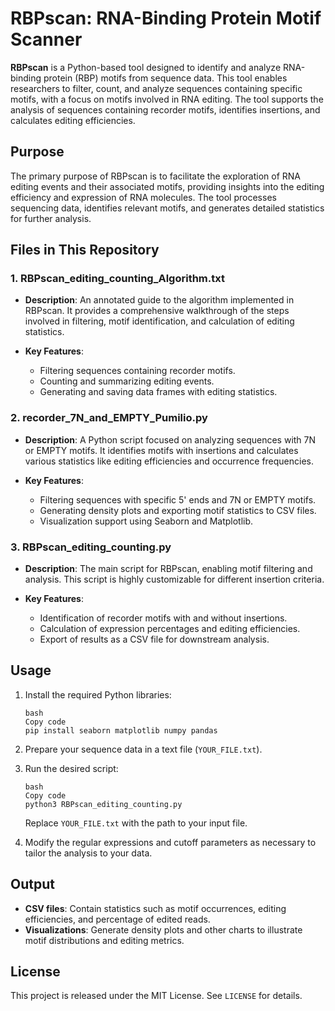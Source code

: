 # RBPscan: RNA-Binding Protein Motif Scanner

**RBPscan** is a Python-based tool designed to identify and analyze RNA-binding protein (RBP) motifs from sequence data. This tool enables researchers to filter, count, and analyze sequences containing specific motifs, with a focus on motifs involved in RNA editing. The tool supports the analysis of sequences containing recorder motifs, identifies insertions, and calculates editing efficiencies.


## Purpose

The primary purpose of RBPscan is to facilitate the exploration of RNA editing events and their associated motifs, providing insights into the editing efficiency and expression of RNA molecules. The tool processes sequencing data, identifies relevant motifs, and generates detailed statistics for further analysis.


## Files in This Repository

### 1. **RBPscan\_editing\_counting\_Algorithm.txt**

- **Description**: An annotated guide to the algorithm implemented in RBPscan. It provides a comprehensive walkthrough of the steps involved in filtering, motif identification, and calculation of editing statistics.

- **Key Features**:

  - Filtering sequences containing recorder motifs.
  - Counting and summarizing editing events.
  - Generating and saving data frames with editing statistics.


### 2. **recorder\_7N\_and\_EMPTY\_Pumilio.py**

- **Description**: A Python script focused on analyzing sequences with 7N or EMPTY motifs. It identifies motifs with insertions and calculates various statistics like editing efficiencies and occurrence frequencies.

- **Key Features**:

  - Filtering sequences with specific 5' ends and 7N or EMPTY motifs.
  - Generating density plots and exporting motif statistics to CSV files.
  - Visualization support using Seaborn and Matplotlib.


### 3. **RBPscan\_editing\_counting.py**

- **Description**: The main script for RBPscan, enabling motif filtering and analysis. This script is highly customizable for different insertion criteria.

- **Key Features**:

  - Identification of recorder motifs with and without insertions.
  - Calculation of expression percentages and editing efficiencies.
  - Export of results as a CSV file for downstream analysis.


## Usage

1. Install the required Python libraries:

       bash
       Copy code
       pip install seaborn matplotlib numpy pandas

2. Prepare your sequence data in a text file (`YOUR_FILE.txt`).

3. Run the desired script:

       bash
       Copy code
       python3 RBPscan_editing_counting.py

   Replace `YOUR_FILE.txt` with the path to your input file.

4. Modify the regular expressions and cutoff parameters as necessary to tailor the analysis to your data.


## Output

- **CSV files**: Contain statistics such as motif occurrences, editing efficiencies, and percentage of edited reads.
- **Visualizations**: Generate density plots and other charts to illustrate motif distributions and editing metrics.


## License

This project is released under the MIT License. See `LICENSE` for details.
